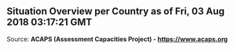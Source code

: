## Situation Overview per Country as of Fri, 03 Aug 2018 03:17:21 GMT

Source: **ACAPS (Assessment Capacities Project) - https://www.acaps.org**